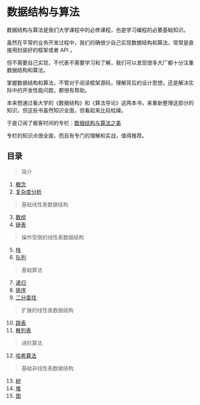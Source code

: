 # 数据结构与算法

数据结构与算法是我们大学课程中的必修课程，也是学习编程的必要基础知识。

虽然在平常的业务开发过程中，我们的确很少自己实现数据结构和算法，常常是直接用封装好的框架或者 API 。

但不需要自己实现，不代表不需要学习和了解，我们可以发现很多大厂都十分注重数据结构和算法。

掌握数据结构和算法，不管对于阅读框架源码，理解背后的设计思想，还是解决实际中的开发性能问题，都很有帮助。

本来想通过看大学的《数据结构》和《算法导论》这两本书，来重新整理这部分的知识，但这些书虽然知识全面，但看起来比较枯燥。

于是订阅了极客时间的专栏：[数据结构与算法之美](https://time.geekbang.org/column/intro/126)

专栏的知识点很全面，而且有专门的理解和实战，值得推荐。

## 目录

> 简介

1. [概念](01-概念.md)
2. [复杂度分析](02-复杂度分析.md)

> 基础线性表数据结构

3. [数组](03-数组.md)
4. [链表](04-链表.md)

> 操作受限的线性表数据结构

5. [栈](05-栈.md)
6. [队列](06-队列.md)

> 基础算法

7. [递归](07-递归.md)
8. [排序](08-排序.md)
9. [二分查找](09-二分查找.md)

> 扩展的线性表数据结构

10. [跳表](10-跳表.md)
11. [散列表](11-散列表.md)

> 进阶算法

12. [哈希算法](12-哈希算法.md)

> 基础非线性表数据结构

13. [树](13-树.md)
14. [堆](14-堆.md)
15. [图](15-图.md)